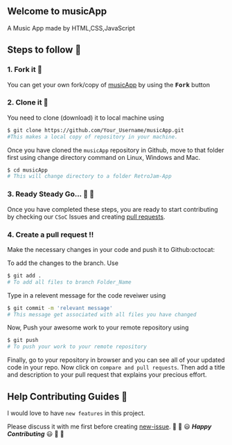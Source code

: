 ## Welcome to musicApp
A Music App made by HTML,CSS,JavaScript


## Steps to follow :scroll:

### 1. Fork it :fork_and_knife:
You can get your own fork/copy of [musicApp](https://github.com/your-user-name/musicApp) by using the <kbd><b>Fork</b></kbd> button

### 2. Clone it :busts_in_silhouette:
You need to clone (download) it to local machine using
```sh
$ git clone https://github.com/Your_Username/musicApp.git
#This makes a local copy of repository in your machine.
```
Once you have cloned the `musicApp` repository in Github, move to that folder first using change directory command on Linux, Windows and Mac.
```sh
$ cd musicApp
# This will change directory to a folder RetroJam-App
```
### 3. Ready Steady Go... :turtle: :rabbit2:
Once you have completed these steps, you are ready to start contributing by checking our `CSoC` Issues and creating [pull requests](https://github.com/cu-coders/musicApp/pulls).

### 4. Create a pull request :bangbang:
Make the necessary changes in your code and push it to Github:octocat:

To add the changes to the branch. Use
```sh
$ git add .
# To add all files to branch Folder_Name
```
Type in a relevent message for the code reveiwer using
```sh
$ git commit -m 'relevant message'
# This message get associated with all files you have changed
```
Now, Push your awesome work to your remote repository using
```sh
$ git push
# To push your work to your remote repository
```
Finally, go to your repository in browser and you can see all of your updated code in your repo. Now click on `compare and pull requests`.
Then add a title and description to your pull request that explains your precious effort.

## Help Contributing Guides :crown:
I would love to have `new features` in this project.

Please discuss it with me first before creating [new-issue](https://github.com/cu-coders/musicApp/issues/new).
:tada: :confetti_ball: :smiley: _**Happy Contributing**_ :smiley: :confetti_ball: :tada:
